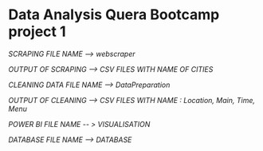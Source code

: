 # Data Analysis Quera Bootcamp project 1

*SCRAPING FILE NAME --> webscraper*

*OUTPUT OF SCRAPING --> CSV FILES WITH NAME OF CITIES*

*CLEANING DATA FILE NAME --> DataPreparation*

*OUTPUT OF CLEANING --> CSV FILES WITH NAME :  Location, Main, Time, Menu*

*POWER BI FILE NAME -- > VISUALISATION*

*DATABASE FILE NAME --> DATABASE*